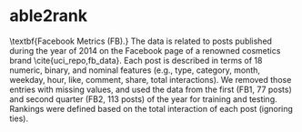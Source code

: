 # able2rank

\textbf{Facebook Metrics (FB).} The data is related to posts published during the year of 2014 on the Facebook page of a renowned cosmetics brand \cite{uci_repo,fb_data}. Each post is described in terms of 18 numeric, binary, and nominal features (e.g., type, category, month, weekday, hour, like, comment, share, total interactions). We removed those entries with missing values, and used the data from the first (FB1, 77 posts) and second quarter (FB2, 113 posts) of the year for training and testing. Rankings were defined based on the total interaction of each post (ignoring ties).
